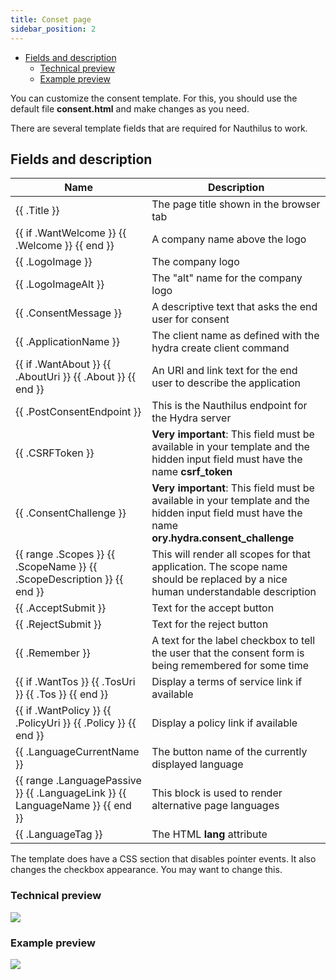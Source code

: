 ```yaml
---
title: Conset page
sidebar_position: 2
---
```

<!-- TOC -->
  * [Fields and description](#fields-and-description)
    * [Technical preview](#technical-preview)
    * [Example preview](#example-preview)
<!-- TOC -->

You can customize the consent template. For this, you should use the default file **consent.html** and make changes as
you need.

There are several template fields that are required for Nauthilus to work.

## Fields and description

| Name                                                                          | Description                                                                                                                                     |
|-------------------------------------------------------------------------------|-------------------------------------------------------------------------------------------------------------------------------------------------|
| \{\{ .Title \}\}                                                                  | The page title shown in the browser tab                                                                                                         |
| \{\{ if .WantWelcome \}\} \{\{ .Welcome \}\} \{\{ end \}\}                                | A company name above the logo                                                                                                                   |
| \{\{ .LogoImage \}\}                                                              | The company logo                                                                                                                                |
| \{\{ .LogoImageAlt \}\}                                                           | The "alt" name for the company logo                                                                                                             |
| \{\{ .ConsentMessage \}\}                                                         | A descriptive text that asks the end user for consent                                                                                           |
| \{\{ .ApplicationName \}\}                                                        | The client name as defined with the hydra create client command                                                                                 |
| \{\{ if .WantAbout \}\} \{\{ .AboutUri \}\} \{\{ .About \}\} \{\{ end \}\}                    | An URI and link text for the end user to describe the application                                                                               |
| \{\{ .PostConsentEndpoint \}\}                                                    | This is the Nauthilus endpoint for the Hydra server                                                                                              |
| \{\{ .CSRFToken \}\}                                                              | **Very important**: This field must be available in your template and the hidden input field must have the name **csrf_token**                  |
| \{\{ .ConsentChallenge \}\}                                                       | **Very important**: This field must be available in your template and the hidden input field must have the name **ory.hydra.consent_challenge** |
| \{\{ range .Scopes \}\} \{\{ .ScopeName \}\} \{\{ .ScopeDescription \}\}  \{\{ end \}\}       | This will render all scopes for that application. The scope name should be replaced by a nice human understandable description                  |
| \{\{ .AcceptSubmit \}\}                                                           | Text for the accept button                                                                                                                      |
| \{\{ .RejectSubmit \}\}                                                           | Text for the reject button                                                                                                                      |
| \{\{ .Remember \}\}                                                               | A text for the label checkbox to tell the user that the consent form is being remembered for some time                                          |
| \{\{ if .WantTos \}\} \{\{ .TosUri \}\} \{\{ .Tos \}\} \{\{ end \}\}                          | Display a terms of service link if available                                                                                                    |
| \{\{ if .WantPolicy \}\} \{\{ .PolicyUri \}\} \{\{ .Policy \}\} \{\{ end \}\}                 | Display a policy link if available                                                                                                              |
| \{\{ .LanguageCurrentName \}\}                                                    | The button name of the currently displayed language                                                                                             |
| \{\{ range .LanguagePassive \}\} \{\{ .LanguageLink \}\} \{\{ LanguageName \}\} \{\{ end \}\} | This block is used to render alternative page languages                                                                                         | 
| \{\{ .LanguageTag \}\}                                                            | The HTML **lang** attribute                                                                                                                     |

The template does have a CSS section that disables pointer events. It also changes the checkbox appearance. You may
want to change this.

### Technical preview

![](https://nauthilus.io/wp-content/uploads/2023/02/skeleton-consent-1.png)

### Example preview

![](https://nauthilus.io/wp-content/uploads/2023/02/example-consent-1.png)

